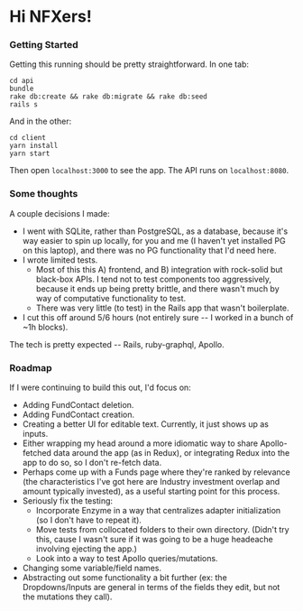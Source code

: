# Hi NFXers!

### Getting Started

Getting this running should be pretty straightforward. In one tab:

```
cd api
bundle
rake db:create && rake db:migrate && rake db:seed
rails s
```

And in the other:

```
cd client
yarn install
yarn start
```

Then open `localhost:3000` to see the app. The API runs on `localhost:8080`.

### Some thoughts

A couple decisions I made:

- I went with SQLite, rather than PostgreSQL, as a database, because it's way easier to spin up locally, for you and me (I haven't yet installed PG on this laptop), and there was no PG functionality that I'd need here.
- I wrote limited tests.
  - Most of this this A) frontend, and B) integration with rock-solid but black-box APIs. I tend not to test components too aggressively, because it ends up being pretty brittle, and there wasn't much by way of computative functionality to test.
  - There was very little (to test) in the Rails app that wasn't boilerplate.
- I cut this off around 5/6 hours (not entirely sure -- I worked in a bunch of ~1h blocks).

The tech is pretty expected -- Rails, ruby-graphql, Apollo.

### Roadmap

If I were continuing to build this out, I'd focus on:

- Adding FundContact deletion.
- Adding FundContact creation.
- Creating a better UI for editable text. Currently, it just shows up as inputs.
- Either wrapping my head around a more idiomatic way to share Apollo-fetched data around the app (as in Redux), or integrating Redux into the app to do so, so I don't re-fetch data.
- Perhaps come up with a Funds page where they're ranked by relevance (the characteristics I've got here are Industry investment overlap and amount typically invested), as a useful starting point for this process.
- Seriously fix the testing:
  - Incorporate Enzyme in a way that centralizes adapter initialization (so I don't have to repeat it).
  - Move tests from collocated folders to their own directory. (Didn't try this, cause I wasn't sure if it was going to be a huge headeache involving ejecting the app.)
  - Look into a way to test Apollo queries/mutations.
- Changing some variable/field names.
- Abstracting out some functionality a bit further (ex: the Dropdowns/Inputs are general in terms of the fields they edit, but not the mutations they call).
